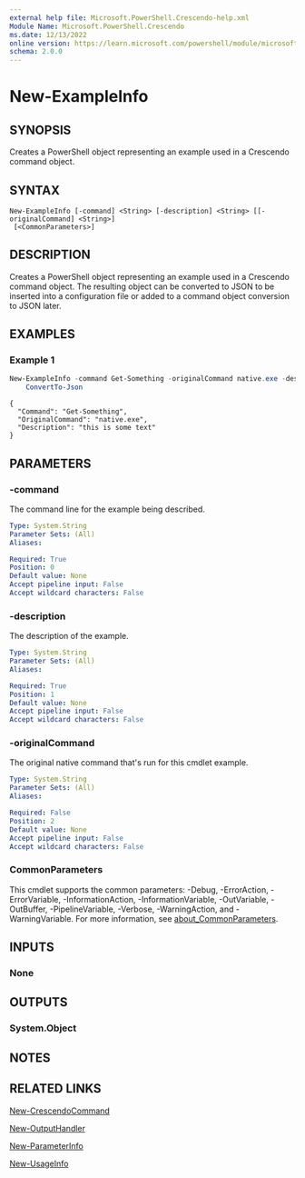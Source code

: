 ```yaml
---
external help file: Microsoft.PowerShell.Crescendo-help.xml
Module Name: Microsoft.PowerShell.Crescendo
ms.date: 12/13/2022
online version: https://learn.microsoft.com/powershell/module/microsoft.powershell.crescendo/new-exampleinfo?view=ps-modules&wt.mc_id=ps-gethelp
schema: 2.0.0
---
```


# New-ExampleInfo

## SYNOPSIS
Creates a PowerShell object representing an example used in a Crescendo command object.

## SYNTAX

```
New-ExampleInfo [-command] <String> [-description] <String> [[-originalCommand] <String>]
 [<CommonParameters>]
```

## DESCRIPTION

Creates a PowerShell object representing an example used in a Crescendo command object. The
resulting object can be converted to JSON to be inserted into a configuration file or added to a
command object conversion to JSON later.

## EXAMPLES

### Example 1

```powershell
New-ExampleInfo -command Get-Something -originalCommand native.exe -description 'this is some text' |
    ConvertTo-Json
```

```Output
{
  "Command": "Get-Something",
  "OriginalCommand": "native.exe",
  "Description": "this is some text"
}
```

## PARAMETERS

### -command

The command line for the example being described.

```yaml
Type: System.String
Parameter Sets: (All)
Aliases:

Required: True
Position: 0
Default value: None
Accept pipeline input: False
Accept wildcard characters: False
```

### -description

The description of the example.

```yaml
Type: System.String
Parameter Sets: (All)
Aliases:

Required: True
Position: 1
Default value: None
Accept pipeline input: False
Accept wildcard characters: False
```

### -originalCommand

The original native command that's run for this cmdlet example.

```yaml
Type: System.String
Parameter Sets: (All)
Aliases:

Required: False
Position: 2
Default value: None
Accept pipeline input: False
Accept wildcard characters: False
```

### CommonParameters

This cmdlet supports the common parameters: -Debug, -ErrorAction, -ErrorVariable,
-InformationAction, -InformationVariable, -OutVariable, -OutBuffer, -PipelineVariable, -Verbose,
-WarningAction, and -WarningVariable. For more information, see
[about_CommonParameters](http://go.microsoft.com/fwlink/?LinkID=113216).

## INPUTS

### None

## OUTPUTS

### System.Object

## NOTES

## RELATED LINKS

[New-CrescendoCommand](New-CrescendoCommand.md)

[New-OutputHandler](New-OutputHandler.md)

[New-ParameterInfo](New-ParameterInfo.md)

[New-UsageInfo](New-UsageInfo.md)
